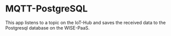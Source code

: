 # MQTT-PostgreSQL

This app listens to a topic on the IoT-Hub and saves the received data to the Postgresql database on the WISE-PaaS.
